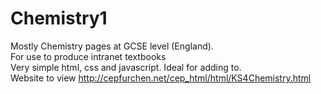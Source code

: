 # Chemistry1
Mostly Chemistry pages at GCSE level (England).<br>
For use to produce intranet textbooks<br>
Very simple html, css and javascript. Ideal for adding to.<br>
Website to view http://cepfurchen.net/cep_html/html/KS4Chemistry.html 

